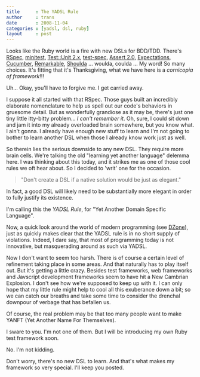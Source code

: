 ```yaml
---
title      : The YADSL Rule
author     : trans
date       : 2008-11-04
categories : [yadsl, dsl, ruby]
layout     : post
---
```


Looks like the Ruby world is a fire with new DSLs for BDD/TDD. There's 
[RSpec](http://rspec.info/),
[minitest](http://blog.zenspider.com/minitest/),
[Test::Unit 2.x](http://test-unit.rubyforge.org/test-unit/),
[test-spec](http://test-spec.rubyforge.org/test-spec/),
[Assert 2.0](http://www.oreillynet.com/ruby/blog/2008/02/assert2.html),
[Expectations](http://expectations.rubyforge.org/),
[Cucumber](http://github.com/aslakhellesoy/cucumber/tree/master),
[Remarkable](http://github.com/carlosbrando/remarkable/tree/master),
[Shoulda](http://www.thoughtbot.com/projects/shoulda/)
... woulda, coulda ... My word! So many choices. It's fitting that
it's Thanksgiving, what we have here is a <i>cornicopia of framework</i>!!!

Uh... Okay, you'll have to forgive me. I get carried away.

I suppose it all started with that RSpec. Those guys built an incredibly 
elaborate nomenclature to help us spell out our code's behaviors in gruesome
detail. But as wonderfully grandiose as it may be, there's just one tiny little
itty-bitty problem... <i>I can't remember it</i>. Oh, sure, I could sit down and
jam it into my already overloaded brain somewhere, but you know what. I ain't
gonna. I already have enough new stuff to learn and I'm not going to bother to
learn another DSL when those I already know work just as well.

So therein lies the serious downside to any new DSL. They require more brain
cells. We're talking the old "learning yet another language" delemma here. I was
thinking about this today, and it strikes me as one of those cool rules we oft
hear about. So I decided to 'writ' one for the occasion.

<blockquote>
  "Don't create a DSL if a native solution would be just as elegant."
</blockquote>

In fact, a good DSL will likely need to be substantially more elegant in order
to fully justify its existence.

I'm calling this the <i>YADSL Rule</i>, for "Yet Another Domain Specific Language".

Now, a quick look around the world of modern programming 
(see [DZone](http://dzone.com)),
just as quickly makes clear that the YADSL rule is in no short supply of
violations. Indeed, I dare say, that most of programming today is not innovative,
but masquerading around as such via YADSL.

Now I don't want to seem too harsh. There is of course a certain level of
refinement taking place in some areas. And that naturally has to play itself
out. But it's getting a little crazy. Besides test frameworks, web frameworks 
and Javscript development frameworks seem to have hit a New Cambrian Explosion.
I don't see how we're supposed to keep up with it.
I can only hope that my little rule might help to cool all
this exuberance down a bit; so we can catch our breaths and take some time
to consider the drenchal downpour of verbage that has befallen us.

Of course, the real problem may be that too many people want to make YANFT
(Yet Another Name For Themselves).

I sware to you. I'm not one of them. But I will be introducing my own Ruby
test framework soon.

No. I'm not kidding.

Don't worry, there's no new DSL to learn. And that's what makes my framework
so very special. I'll keep you posted.

